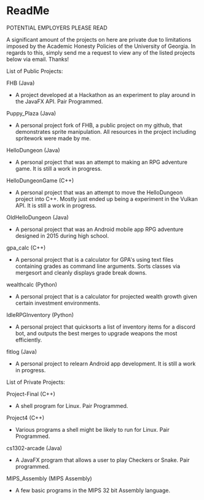 # ReadMe

POTENTIAL EMPLOYERS PLEASE READ

A significant amount of the projects on here are private due to limitations imposed by the
Academic Honesty Policies of the University of Georgia. In regards to this, simply send me a
request to view any of the listed projects below via email. Thanks!

List of Public Projects:

FHB (Java)
  - A project developed at a Hackathon as an experiment to play around in the JavaFX API. Pair Programmed.
  
Puppy_Plaza (Java)
  - A personal project fork of FHB, a public project on my github, that demonstrates sprite manipulation. 
    All resources in the project including spritework were made by me. 
    
HelloDungeon (Java)
  - A personal project that was an attempt to making an RPG adventure game. It is still a work in progress.
  
HelloDungeonGame (C++)
  - A personal project that was an attempt to move the HelloDungeon project into C++. Mostly just ended up
    being a experiment in the Vulkan API. It is still a work in progress.
    
OldHelloDungeon (Java)
  - A personal project that was an Android mobile app RPG adventure designed in 2015 during high school.
    
gpa_calc (C++)
  - A personal project that is a calculator for GPA's using text files containing grades as command line 
    arguments. Sorts classes via mergesort and cleanly displays grade break downs.
    
wealthcalc (Python)
  - A personal project that is a calculator for projected wealth growth given certain investment environments.
  
IdleRPGInventory (Python)
  - A personal project that quicksorts a list of inventory items for a discord bot, and outputs the best merges
    to upgrade weapons the most efficiently.
    
fitlog (Java)
  - A personal project to relearn Android app development. It is still a work in progress.
  
List of Private Projects:

Project-Final (C++)
  - A shell program for Linux. Pair Programmed.
  
Project4 (C++)
  - Various programs a shell might be likely to run for Linux. Pair Programmed.
  
cs1302-arcade (Java)
  - A JavaFX program that allows a user to play Checkers or Snake. Pair programmed.

MIPS_Assembly (MIPS Assembly)
  - A few basic programs in the MIPS 32 bit Assembly language.
